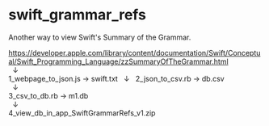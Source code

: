# swift_grammar_refs
Another way to view Swift's Summary of the Grammar.

https://developer.apple.com/library/content/documentation/Swift/Conceptual/Swift_Programming_Language/zzSummaryOfTheGrammar.html  
    ↓  
1_webpage_to_json.js → swift.txt
    ↓  
2_json_to_csv.rb → db.csv  
    ↓  
3_csv_to_db.rb → m1.db  
    ↓  
4_view_db_in_app_SwiftGrammarRefs_v1.zip  
